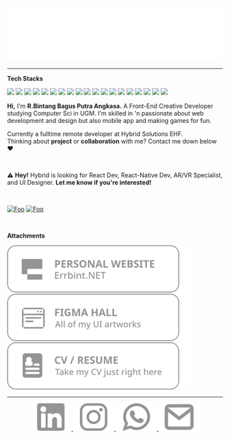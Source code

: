 <div align="center">
    <img src="assets/errbint500.gif" alt="" >
</div>

---

**Tech Stacks**

[![](https://img.shields.io/badge/JAVASCRIPT%20-%23323330.svg?&style=flat&logo=javascript&logoColor=F0DB4F)](https://javascript.com) 
[![](https://img.shields.io/badge/TYPESCRIPT%20-%233178C6.svg?&style=flat&logo=typescript&logoColor=white)](https://typescriptlang.org) 
[![](https://img.shields.io/badge/REACT%20-%2356BDDA.svg?&style=flat&logo=react&logoColor=white)](https://reactjs.org) 
[![](https://img.shields.io/badge/NEXT%20-%23000000.svg?&style=flat&logo=next.js&logoColor=white)](https://nextjs.org)
[![](https://img.shields.io/badge/REACTNATIVE%20-%23202020.svg?&style=flat&logo=react&logoColor=9fdcea)](https://reactnative.dev) 
[![](https://img.shields.io/badge/EXPO%20-%238f4fff.svg?&style=flat&logo=expo&logoColor=white)](https://expo.io) 
[![](https://img.shields.io/badge/FIREBASE%20-%23FFA611.svg?&style=flat&logo=firebase&logoColor=white)](https://firebase.google.com) 
[![](https://img.shields.io/badge/TAILWIND%20-%2338B2AC.svg?&style=flat&logo=tailwindcss&logoColor=white)](https://tailwindcss.com) 
[![](https://img.shields.io/badge/THREE%20-%23000000.svg?&style=flat&logo=three.js&logoColor=white)](https://threejs.org)
[![](https://img.shields.io/badge/GATSBY%20-%23663399.svg?&style=flat&logo=gatsby&logoColor=white)](https://gatsbyjs.com) 
[![](https://img.shields.io/badge/VUE%20-%234FC08D.svg?&style=flat&logo=vue.js&logoColor=white)](https://vuejs.org)
[![](https://img.shields.io/badge/FIGMA%20-%23F24E1E.svg?&style=flat&logo=figma&logoColor=white)](https://figma.com) 
[![](https://img.shields.io/badge/NODE%20-%233C873A.svg?&style=flat&logo=node.js&logoColor=white)](https://nodejs.org) 
[![](https://img.shields.io/badge/ex_EXPRESS%20-%235f5f5f.svg)](https://expressjs.com) 
[![](https://img.shields.io/badge/PHP%20-%23474A8A.svg?&style=flat&logo=php&logoColor=white)](https://php.net) 
[![](https://img.shields.io/badge/LARAVEL%20-%23FB503B.svg?&style=flat&logo=laravel&logoColor=white)](https://laravel.com) 
[![](https://img.shields.io/badge/MONGODB%20-%235Ca75A.svg?&style=flat&logo=mongodb&logoColor=white)](https://mongodb.com) 
[![](https://img.shields.io/badge/MYSQL%20-%2300758F.svg?&style=flat&logo=mysql&logoColor=white)](https://mysql.com) 
[![](https://img.shields.io/badge/et%20cetera...%20-%23fafafa.svg?textColor=black)](https://roadmap.sh)

**Hi,**
I'm  **R.Bintang Bagus Putra Angkasa.** A Front-End Creative Developer studying Computer Sci in UGM. I'm skilled in 'n passionate about web development and design but also mobile app and making games for fun.

Currently a fulltime remote developer at Hybrid Solutions EHF.
<br>
Thinking about **project** or **collaboration** with me? Contact me down below ❤️

<br>

⚠️ **Hey!** Hybrid is looking for React Dev, React-Native Dev, AR/VR Specialist, and UI Designer. **Let me know if you're interested!**

<br>

[![Foo](https://komarev.com/ghpvc/?username=stackoverprof&color=lightgrey)]()
[![Foo](https://img.shields.io/github/followers/stackoverprof?label=follow%20me&style=social)](https://github.com/stackoverprof)

<br>

**Attachments**

[![Foo](assets/btn1.svg)](http://errbint.net/)
[![Foo](assets/btn2.svg)](https://errbint.net/figma) 
[![Foo](assets/btn3.svg)](https://errbint.net/cv)

------

<div align="center">
    <a href="https://www.linkedin.com/in/raden-bintang">
        <img src="assets/linkedin.svg" alt="">
    </a>
    <a href="https://instagram.com/errbint">
        <img src="assets/instagram.svg" alt="">
    </a>  
    <a href="https://wa.me/628988355006">
        <img src="assets/whatsapp.svg" alt="">
    </a>  
    <a href="mailto:erbin@hybrid.is">
        <img src="assets/email.svg" alt="">
    </a>  
    <br>
<br>
</div>
